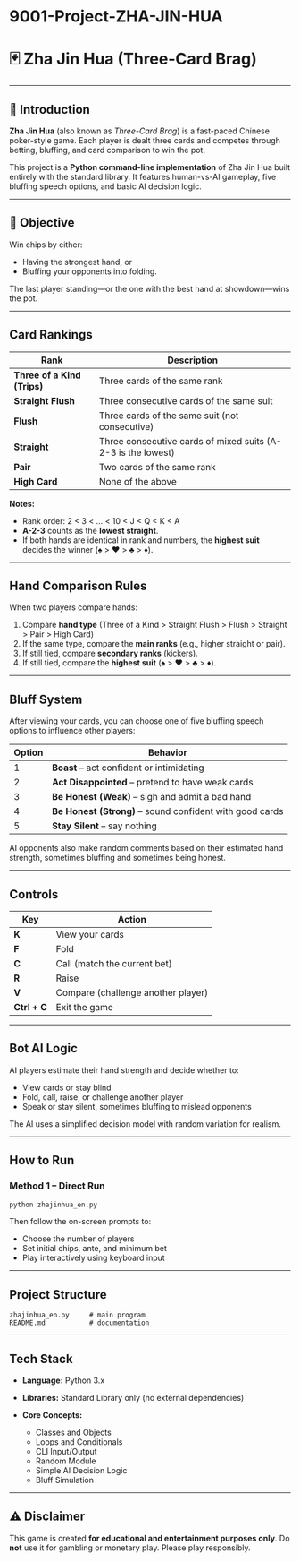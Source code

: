 # 9001-Project-ZHA-JIN-HUA

# 🃏 Zha Jin Hua (Three-Card Brag) 

---

## 📖 Introduction

**Zha Jin Hua** (also known as *Three-Card Brag*) is a fast-paced Chinese poker-style game.
Each player is dealt three cards and competes through betting, bluffing, and card comparison to win the pot.

This project is a **Python command-line implementation** of Zha Jin Hua built entirely with the standard library.
It features human-vs-AI gameplay, five bluffing speech options, and basic AI decision logic.

---

## 🎯 Objective

Win chips by either:

* Having the strongest hand, or
* Bluffing your opponents into folding.

The last player standing—or the one with the best hand at showdown—wins the pot.

---

##  Card Rankings

| Rank                        | Description                                                  |
| --------------------------- | ------------------------------------------------------------ |
| **Three of a Kind (Trips)** | Three cards of the same rank                                 |
| **Straight Flush**          | Three consecutive cards of the same suit                     |
| **Flush**                   | Three cards of the same suit (not consecutive)               |
| **Straight**                | Three consecutive cards of mixed suits (A-2-3 is the lowest) |
| **Pair**                    | Two cards of the same rank                                   |
| **High Card**               | None of the above                                            |

**Notes:**

* Rank order: 2 < 3 < … < 10 < J < Q < K < A
* **A-2-3** counts as the **lowest straight**.
* If both hands are identical in rank and numbers, the **highest suit** decides the winner (♠ > ♥ > ♣ > ♦).

---

##  Hand Comparison Rules

When two players compare hands:

1. Compare **hand type**
   (Three of a Kind > Straight Flush > Flush > Straight > Pair > High Card)
2. If the same type, compare the **main ranks** (e.g., higher straight or pair).
3. If still tied, compare **secondary ranks** (kickers).
4. If still tied, compare the **highest suit** (♠ > ♥ > ♣ > ♦).

---

##  Bluff System

After viewing your cards, you can choose one of five bluffing speech options to influence other players:

| Option | Behavior                                                 |
| ------ | -------------------------------------------------------- |
| 1      | **Boast** – act confident or intimidating                |
| 2      | **Act Disappointed** – pretend to have weak cards        |
| 3      | **Be Honest (Weak)** – sigh and admit a bad hand         |
| 4      | **Be Honest (Strong)** – sound confident with good cards |
| 5      | **Stay Silent** – say nothing                            |

AI opponents also make random comments based on their estimated hand strength, sometimes bluffing and sometimes being honest.

---

##  Controls

| Key          | Action                             |
| ------------ | ---------------------------------- |
| **K**        | View your cards                    |
| **F**        | Fold                               |
| **C**        | Call (match the current bet)       |
| **R**        | Raise                              |
| **V**        | Compare (challenge another player) |
| **Ctrl + C** | Exit the game                      |

---

##  Bot AI Logic

AI players estimate their hand strength and decide whether to:

* View cards or stay blind
* Fold, call, raise, or challenge another player
* Speak or stay silent, sometimes bluffing to mislead opponents

The AI uses a simplified decision model with random variation for realism.

---

##  How to Run

### Method 1 – Direct Run

```bash
python zhajinhua_en.py
```

Then follow the on-screen prompts to:

* Choose the number of players
* Set initial chips, ante, and minimum bet
* Play interactively using keyboard input

---

##  Project Structure

```
zhajinhua_en.py     # main program
README.md           # documentation
```

---

##  Tech Stack

* **Language:** Python 3.x
* **Libraries:** Standard Library only (no external dependencies)
* **Core Concepts:**

  * Classes and Objects
  * Loops and Conditionals
  * CLI Input/Output
  * Random Module
  * Simple AI Decision Logic
  * Bluff Simulation

---

## ⚠️ Disclaimer

This game is created **for educational and entertainment purposes only**.
Do **not** use it for gambling or monetary play.
Please play responsibly.


